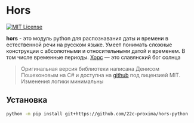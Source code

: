 # Hors
[![MIT License](https://img.shields.io/pypi/l/aiogram.svg?style=flat-square)](https://opensource.org/licenses/MIT)

**hors** - это модуль python для распознавания даты и времени в естественной речи на русском языке. Умеет понимать сложные 
конструкции с абсолютными и относительными датой и временем. В том числе временные периоды. [Хорс](https://ru.wikipedia.org/wiki/%D0%A5%D0%BE%D1%80%D1%81) — это славянский бог солнца

> Оригинальная версия библиотеки написана Денисом Пошехоновым на C# и доступна на [github](https://github.com/DenisNP/Hors) под лицензией MIT. Изменения логики минимальны

## Установка
```bash
python -m pip install git+https://github.com/22c-proxima/hors-python
```

